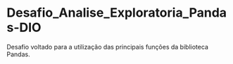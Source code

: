 # Desafio_Analise_Exploratoria_Pandas-DIO
Desafio voltado para a utilização das principais funções da biblioteca Pandas.
